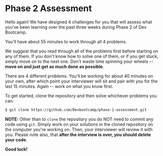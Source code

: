 Phase 2 Assessment
==================

Hello again!  We have designed 4 challenges for you that will assess what you've been learning over the past three weeks during Phase 2 of Dev Bootcamp.

You'll have about 55 minutes to work through all 4 problems.

We suggest that you read through all of the problems first before starting on any of them. If you don't know how to solve one of them, or if you get stuck, simply move on to the next one. Don't waste time spinning your wheels -- **move on and just get as much done as possible**.

There are 4 different problems. You'll be working for about 40 minutes on your own, after which point your interviewer will sit and pair with you for the last 15 minutes. Again -- work on what you know first.

To get started, clone the repository and then solve whichever problems you can:

```bash
$ git clone https://github.com/Devbootcamp/phase-1-assessment.git
```

**NOTE:** Other than to ```clone``` the repository you do NOT need to commit any code using ```git```. Simply work on your solutions in the cloned repository on the computer you're working on. Then, your interviewer will review it with you. Please note also, that **after the interview is over, you should delete your code**.

**Good luck!**
